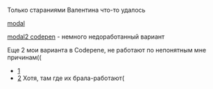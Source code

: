 Только стараниями Валентина что-то удалось

[modal](https://svitlanatsupryk-jul18.github.io/modal/index.html)

[modal2 codepen](https://codepen.io/svet1/pen/VBGrMM) - немного недоработанный вариант

Еще 2 мои  варианта в Codepene, не работают по непонятным мне причинам((
- [1](https://codepen.io/svet1/pen/xJarrR)
- [2](https://codepen.io/svet1/pen/OwoOOo)
Хотя, там где их брала-работают(
